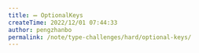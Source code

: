 ```yaml
---
title: ➖ OptionalKeys
createTime: 2022/12/01 07:44:33
author: pengzhanbo
permalink: /note/type-challenges/hard/optional-keys/
---
```

